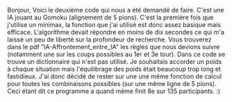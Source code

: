 Bonjour,
Voici le deuxième code qui nous a été demandé de faire.
C'est une IA jouant au Gomoku (alignement de 5 pions).
C'est la première fois que j'utilise un minimax, la fonction que j'ai utilisé est donc assez basique mais efficace.
L'algorithme devait répondre en moins de dix secondes ce qui m'a laissé un peu de liberté sur la profondeur de recherche.
Vous trouverez dans le pdf "IA-Affrontement_entre_IA" les règles que nous devions suivre (notamment une sur les coups possibles au 1er et 3e tour).
Dans ce code se trouve un dictionnaire qui n'est pas utilisé. Je souhaitais accorder un poids à chaque situation mais l'équilibrage des poids était beaucoup trop long et fastidieux.
J'ai donc décidé de rester sur une une même fonction de calcul pour toutes les combinaisons possibles (sur une même ligne de 5 pions).
Ceci étant dit ce programme a quand même finit 8e sur 135 participants. :)
